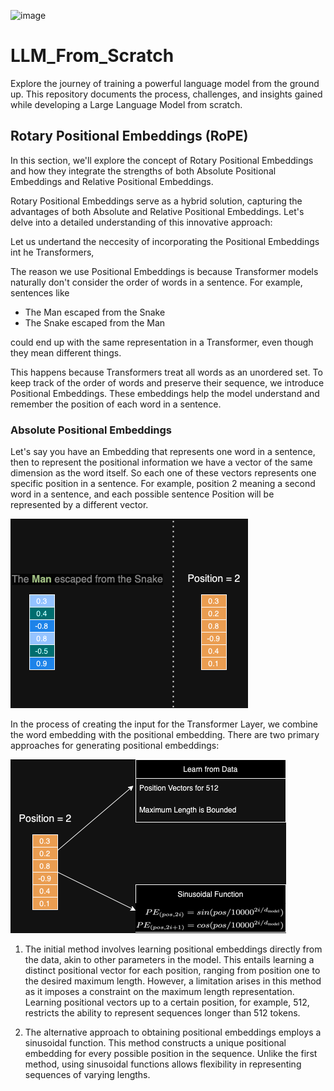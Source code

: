 ![image](https://github.com/bala1802/LLM_From_Scratch/assets/22103095/76bc6f7d-eff3-4a1c-94cb-1c15e1015b5c)


# LLM_From_Scratch
Explore the journey of training a powerful language model from the ground up. This repository documents the process, challenges, and insights gained while developing a Large Language Model from scratch.

## Rotary Positional Embeddings (RoPE)

In this section, we'll explore the concept of Rotary Positional Embeddings and how they integrate the strengths of both Absolute Positional Embeddings and Relative Positional Embeddings.

Rotary Positional Embeddings serve as a hybrid solution, capturing the advantages of both Absolute and Relative Positional Embeddings. Let's delve into a detailed understanding of this innovative approach:

Let us undertand the neccesity of incorporating the Positional Embeddings int he Transformers,

The reason we use Positional Embeddings is because Transformer models naturally don't consider the order of words in a sentence. For example, sentences like

- The Man escaped from the Snake
- The Snake escaped from the Man

could end up with the same representation in a Transformer, even though they mean different things.

This happens because Transformers treat all words as an unordered set. To keep track of the order of words and preserve their sequence, we introduce Positional Embeddings. These embeddings help the model understand and remember the position of each word in a sentence.

### Absolute Positional Embeddings

Let's say you have an Embedding that represents one word in a sentence, then to represent the positional information we have a vector of the same dimension as the word itself. So each one of these vectors represents one specific position in a sentence. For example, position 2 meaning a second word in a sentence, and each possible sentence Position will be represented by a different vector. 


![alt text](Visuals/01_AbsolutePositionalEmbedding.png)

In the process of creating the input for the Transformer Layer, we combine the word embedding with the positional embedding. There are two primary approaches for generating positional embeddings:

![alt text](Visuals/02_AbsoultePositionalEmbedding.png)

1) The initial method involves learning positional embeddings directly from the data, akin to other parameters in the model. This entails learning a distinct positional vector for each position, ranging from position one to the desired maximum length. However, a limitation arises in this method as it imposes a constraint on the maximum length representation. Learning positional vectors up to a certain position, for example, 512, restricts the ability to represent sequences longer than 512 tokens.

2) The alternative approach to obtaining positional embeddings employs a sinusoidal function. This method constructs a unique positional embedding for every possible position in the sequence. Unlike the first method, using sinusoidal functions allows flexibility in representing sequences of varying lengths.







